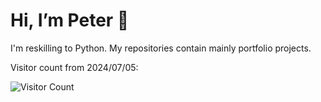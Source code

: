 # Hi, I’m Peter 👋

I'm reskilling to Python. My repositories contain mainly portfolio projects.


Visitor count from 2024/07/05:

![Visitor Count](https://profile-counter.glitch.me/reader/count.svg)
